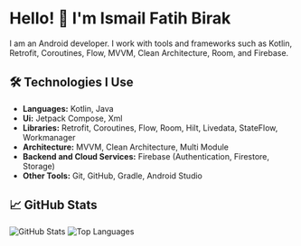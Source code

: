 # Hello! 👋 I'm Ismail Fatih Birak

I am an Android developer. I work with tools and frameworks such as Kotlin, Retrofit, Coroutines, Flow, MVVM, Clean Architecture, Room, and Firebase.

## 🛠️ Technologies I Use

- **Languages:** Kotlin, Java
- **Ui:** Jetpack Compose, Xml
- **Libraries:** Retrofit, Coroutines, Flow, Room, Hilt, Livedata, StateFlow, Workmanager
- **Architecture:** MVVM, Clean Architecture, Multi Module
- **Backend and Cloud Services:** Firebase (Authentication, Firestore, Storage)
- **Other Tools:** Git, GitHub, Gradle, Android Studio

## 📈 GitHub Stats

![GitHub Stats](https://github-readme-stats.vercel.app/api?username=ismailfatihbirak&show_icons=true&locale=en&)
![Top Languages](https://github-readme-stats.vercel.app/api/top-langs/?username=ismailfatihbirak&layout=compact&)
